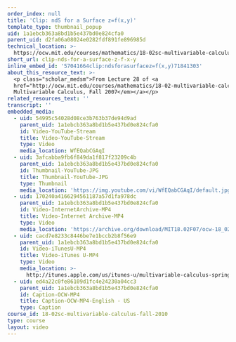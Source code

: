 ```yaml
---
order_index: null
title: 'Clip: ndS for a Surface z=f(x,y)'
template_type: thumbnail_popup
uid: 1a1ebcb363a8bd1b5e437bd0e824cfa0
parent_uid: d2fa06a08024e0282fdf891fe896985d
technical_location: >-
  https://ocw.mit.edu/courses/mathematics/18-02sc-multivariable-calculus-fall-2010/4.-triple-integrals-and-surface-integrals-in-3-space/part-b-flux-and-the-divergence-theorem/session-82-nds-for-a-surface-z-f-x-y/clip-nds-for-a-surface-z-f-x-y
short_url: clip-nds-for-a-surface-z-f-x-y
inline_embed_id: '57041664clip:ndsforasurfacez=f(x,y)71841303'
about_this_resource_text: >-
  <p class="scholar_medsm">From Lecture 28 of <a
  href="http://ocw.mit.edu/courses/mathematics/18-02-multivariable-calculus-fall-2007/video-lectures/"><em>18.02
  Multivariable Calculus, Fall 2007</em></a></p>
related_resources_text: ''
transcript: ''
embedded_media:
  - uid: 54995c54028d08ce3b763b37de94d9ad
    parent_uid: 1a1ebcb363a8bd1b5e437bd0e824cfa0
    id: Video-YouTube-Stream
    title: Video-YouTube-Stream
    type: Video
    media_location: WfEQabCGAqI
  - uid: 3afcabba9fb6f849da1f817f23209c4b
    parent_uid: 1a1ebcb363a8bd1b5e437bd0e824cfa0
    id: Thumbnail-YouTube-JPG
    title: Thumbnail-YouTube-JPG
    type: Thumbnail
    media_location: 'https://img.youtube.com/vi/WfEQabCGAqI/default.jpg'
  - uid: 170240a4166294561187a57d1fa978dc
    parent_uid: 1a1ebcb363a8bd1b5e437bd0e824cfa0
    id: Video-InternetArchive-MP4
    title: Video-Internet Archive-MP4
    type: Video
    media_location: 'https://archive.org/download/MIT18.02F07/ocw-18_02-f07-lec28_300k.mp4'
  - uid: cacd7e8233c8446be7e1bccb2b8f56e9
    parent_uid: 1a1ebcb363a8bd1b5e437bd0e824cfa0
    id: Video-iTunesU-MP4
    title: Video-iTunes U-MP4
    type: Video
    media_location: >-
      http://itunes.apple.com/us/itunes-u/multivariable-calculus-spring/id354869122
  - uid: ed4a22c0fe86109d1fc4e24230a04cc3
    parent_uid: 1a1ebcb363a8bd1b5e437bd0e824cfa0
    id: Caption-OCW-MP4
    title: Caption-OCW-MP4-English - US
    type: Caption
course_id: 18-02sc-multivariable-calculus-fall-2010
type: course
layout: video
---
```

